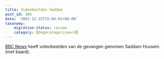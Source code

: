 ```yaml
---
title: Videobeelden Saddam
post_id: 384
date: '2003-12-15T15:04:01+00:00'
taxonomy:
    migration-status: review
    category: [Ongecategoriseerd]
---
```

[BBC News](http://news.bbc.co.uk/) heeft videobeelden van de gevangen genomen Saddam Hussein (met baard).